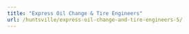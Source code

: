 ```yaml
---
title: "Express Oil Change & Tire Engineers"
url: /huntsville/express-oil-change-and-tire-engineers-5/
---
```

